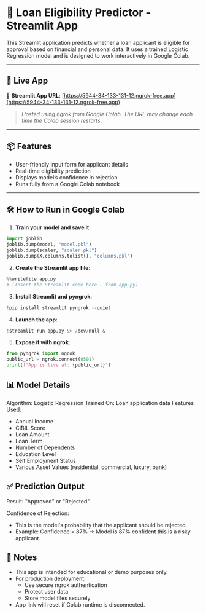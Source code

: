 # 🏦 Loan Eligibility Predictor - Streamlit App

This Streamlit application predicts whether a loan applicant is eligible for approval based on financial and personal data. It uses a trained Logistic Regression model and is designed to work interactively in Google Colab.

---

## 🚀 Live App

🔗 **Streamlit App URL**: [https://5944-34-133-131-12.ngrok-free.app](https://5944-34-133-131-12.ngrok-free.app)

> *Hosted using ngrok from Google Colab. The URL may change each time the Colab session restarts.*

---

## 📦 Features

- User-friendly input form for applicant details
- Real-time eligibility prediction
- Displays model’s confidence in rejection
- Runs fully from a Google Colab notebook

---

## 🛠 How to Run in Google Colab

1. **Train your model and save it**:

```python
import joblib
joblib.dump(model, "model.pkl")
joblib.dump(scaler, "scaler.pkl")
joblib.dump(X.columns.tolist(), "columns.pkl")
```

2. **Create the Streamlit app file**:

```python
%%writefile app.py
# (Insert the Streamlit code here — from app.py)
```

3. **Install Streamlit and pyngrok**:

```python
!pip install streamlit pyngrok --quiet
```

4. **Launch the app**:

```python
!streamlit run app.py &> /dev/null &
```

5. **Expose it with ngrok**:

```python
from pyngrok import ngrok
public_url = ngrok.connect(8501)
print(f"App is live at: {public_url}")
```

## 📊 Model Details
Algorithm: Logistic Regression
Trained On: Loan application data
Features Used:
- Annual Income
- CIBIL Score
- Loan Amount
- Loan Term
- Number of Dependents
- Education Level
- Self Employment Status
- Various Asset Values (residential, commercial, luxury, bank)
  
## ✅ Prediction Output
Result: "Approved" or "Rejected"

Confidence of Rejection:
- This is the model's probability that the applicant should be rejected.
- Example: Confidence = 87% → Model is 87% confident this is a risky applicant.
  
## 📎 Notes
- This app is intended for educational or demo purposes only.
- For production deployment:
  - Use secure ngrok authentication
  - Protect user data
  - Store model files securely
- App link will reset if Colab runtime is disconnected.
